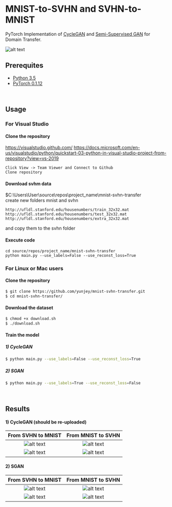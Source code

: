 # MNIST-to-SVHN and SVHN-to-MNIST

PyTorch Implementation of [CycleGAN](https://arxiv.org/pdf/1703.10593.pdf) and [Semi-Supervised GAN](https://arxiv.org/abs/1606.01583) for Domain Transfer.

![alt text](gif/cyclegan.png)


## Prerequites
* [Python 3.5](https://www.continuum.io/downloads)
* [PyTorch 0.1.12](http://pytorch.org/)


<br>

## Usage

### For Visual Studio
#### Clone the repository

https://visualstudio.github.com/
https://docs.microsoft.com/en-us/visualstudio/python/quickstart-03-python-in-visual-studio-project-from-repository?view=vs-2019
```
Click View -> Team Viewer and Connect to Github
Clone repository
```
#### Download svhm data
$C:\Users\User\source\repos\project_name\mnist-svhn-transfer\
create new folders mnist and svhn
```
http://ufldl.stanford.edu/housenumbers/train_32x32.mat
http://ufldl.stanford.edu/housenumbers/test_32x32.mat
http://ufldl.stanford.edu/housenumbers/extra_32x32.mat
```
and copy them to the svhn folder
#### Execute code
```
cd source/repos/project_name/mnist-svhn-transfer
python main.py --use_labels=False --use_reconst_loss=True
```

### For Linux or Mac users
#### Clone the repository

```bash
$ git clone https://github.com/yunjey/mnist-svhn-transfer.git
$ cd mnist-svhn-transfer/
```

#### Download the dataset
```bash
$ chmod +x download.sh
$ ./download.sh
```

#### Train the model

##### 1) CycleGAN
```bash
$ python main.py --use_labels=False --use_reconst_loss=True
```

##### 2) SGAN

```bash
$ python main.py --use_labels=True --use_reconst_loss=False
```
<br>

## Results

#### 1) CycleGAN (should be re-uploaded)

From SVHN to MNIST            |  From MNIST to SVHN
:-------------------------:|:-------------------------:
![alt text](gif/cycle-s-m.gif)  |  ![alt text](gif/cycle-m-s.gif)
![alt text](gif/cycle-s-m.png)  |  ![alt text](gif/cycle-m-s.png)

#### 2) SGAN
From SVHN to MNIST            |  From MNIST to SVHN
:-------------------------:|:-------------------------:
![alt text](gif/sgan-s-m.gif)  |  ![alt text](gif/sgan-m-s.gif)
![alt text](gif/sgan-s-m.png)  |  ![alt text](gif/sgan-m-s.png)



